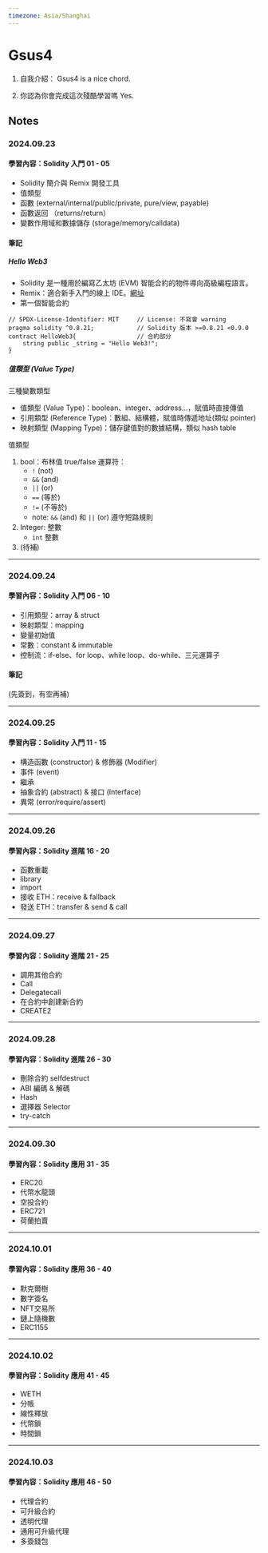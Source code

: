 ```yaml
---
timezone: Asia/Shanghai
---
```



# Gsus4

1. 自我介紹： Gsus4 is a nice chord.

2. 你認為你會完成這次殘酷學習嗎 Yes.
   
## Notes

<!-- Content_START -->

### 2024.09.23
#### 學習內容：Solidity 入門 01 - 05
+ Solidity 簡介與 Remix 開發工具
+ 值類型
+ 函數 (external/internal/public/private, pure/view, payable)
+ 函數返回 （returns/return）
+ 變數作用域和數據儲存  (storage/memory/calldata)

#### 筆記
##### Hello Web3
* Solidity 是一種用於編寫乙太坊 (EVM) 智能合約的物件導向高級編程語言。
* Remix：適合新手入門的線上 IDE。[網址](https://remix.ethereum.org)
* 第一個智能合約
``` solidity
// SPDX-License-Identifier: MIT     // License: 不寫會 warning
pragma solidity ^0.8.21;            // Solidity 版本 >=0.8.21 <0.9.0
contract HelloWeb3{                 // 合約部分
    string public _string = "Hello Web3!";
}
```
##### 值類型 (Value Type)

三種變數類型
* 值類型 (Value Type)：boolean、integer、address...，賦值時直接傳值
* 引用類型 (Reference Type)：數組、結構體，賦值時傳遞地址(類似 pointer)
* 映射類型 (Mapping Type)：儲存鍵值對的數據結構，類似 hash table

值類型
1. bool：布林值 true/false
   運算符：
   * ```!```  (not)
   * ```&&``` (and)
   * ```||``` (or)
   * ```==``` (等於)
   * ```!=``` (不等於)
   * note: ```&&``` (and) 和 ```||``` (or) 遵守短路規則
1. Integer: 整數
   * ```int``` 整數
2. (待補)

---

### 2024.09.24
#### 學習內容：Solidity 入門 06 - 10
* 引用類型：array & struct
* 映射類型：mapping
* 變量初始值
* 常數：constant & immutable
* 控制流：if-else、for loop、while loop、do-while、三元運算子
#### 筆記
(先簽到，有空再補)

---

### 2024.09.25
#### 學習內容：Solidity 入門 11 - 15
* 構造函數 (constructor) & 修飾器 (Modifier)
* 事件 (event)
* 繼承
* 抽象合約 (abstract) & 接口 (Interface)
* 異常 (error/require/assert)

---

### 2024.09.26
#### 學習內容：Solidity 進階 16 - 20
* 函數重載
* library
* import
* 接收 ETH：receive & fallback
* 發送 ETH：transfer & send & call

---

### 2024.09.27
#### 學習內容：Solidity 進階 21 - 25
* 調用其他合約
* Call
* Delegatecall
* 在合約中創建新合約
* CREATE2

---

### 2024.09.28
#### 學習內容：Solidity 進階 26 - 30
* 刪除合約 selfdestruct
* ABI 編碼 & 解碼
* Hash
* 選擇器 Selector
* try-catch

---

### 2024.09.30
#### 學習內容：Solidity 應用 31 - 35
* ERC20
* 代幣水龍頭
* 空投合約
* ERC721
* 荷蘭拍賣

---

### 2024.10.01
#### 學習內容：Solidity 應用 36 - 40
* 默克爾樹
* 數字簽名
* NFT交易所
* 鏈上隨機數
* ERC1155

---

### 2024.10.02
#### 學習內容：Solidity 應用 41 - 45
* WETH
* 分帳
* 線性釋放
* 代幣鎖
* 時間鎖

---

### 2024.10.03
#### 學習內容：Solidity 應用 46 - 50
* 代理合約
* 可升級合約
* 透明代理
* 通用可升級代理
* 多簽錢包


### 

<!-- Content_END -->
